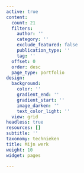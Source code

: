 ```yaml
---
active: true
content:
  count: 21
  filters:
    author: ''
    category: ''
    exclude_featured: false
    publication_type: ''
    tag: ''
  offset: 0
  order: desc
  page_type: portfolio
design:
  background:
    color: ''
    gradient_end: ''
    gradient_start: ''
    image_darken: ''
    text_color_light: ''
  view: grid
headless: true
resources: []
subtitle: ''
taxonomy: technieken
title: Mijn werk
weight: 10
widget: pages

---
```


